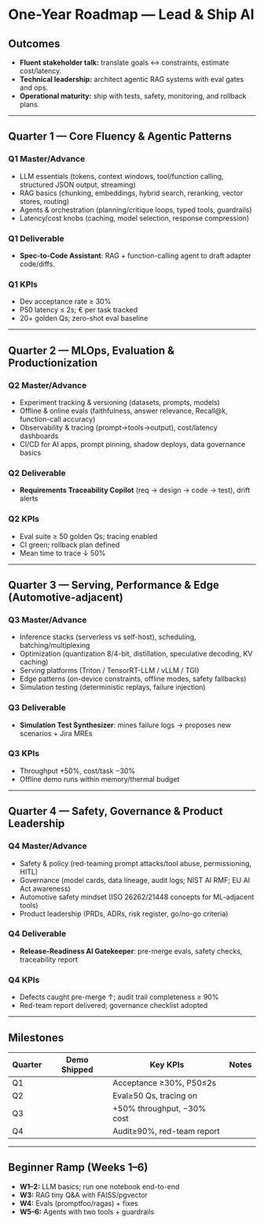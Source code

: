 # One-Year Roadmap — Lead & Ship AI

## Outcomes

- **Fluent stakeholder talk:** translate goals ↔ constraints, estimate cost/latency.
- **Technical leadership:** architect agentic RAG systems with eval gates and ops.
- **Operational maturity:** ship with tests, safety, monitoring, and rollback plans.

---

## Quarter 1 — Core Fluency & Agentic Patterns

### Q1 Master/Advance

- LLM essentials (tokens, context windows, tool/function calling, structured JSON output, streaming)
- RAG basics (chunking, embeddings, hybrid search, reranking, vector stores, routing)
- Agents & orchestration (planning/critique loops, typed tools, guardrails)
- Latency/cost knobs (caching, model selection, response compression)

### Q1 Deliverable

- **Spec-to-Code Assistant**: RAG + function-calling agent to draft adapter code/diffs.

### Q1 KPIs

- Dev acceptance rate ≥ 30%
- P50 latency ≤ 2s; € per task tracked
- 20+ golden Qs; zero-shot eval baseline

---

## Quarter 2 — MLOps, Evaluation & Productionization

### Q2 Master/Advance

- Experiment tracking & versioning (datasets, prompts, models)
- Offline & online evals (faithfulness, answer relevance, Recall@k, function-call accuracy)
- Observability & tracing (prompt→tools→output), cost/latency dashboards
- CI/CD for AI apps, prompt pinning, shadow deploys, data governance basics

### Q2 Deliverable

- **Requirements Traceability Copilot** (req → design → code → test), drift alerts

### Q2 KPIs

- Eval suite ≥ 50 golden Qs; tracing enabled
- CI green; rollback plan defined
- Mean time to trace ↓ 50%

---

## Quarter 3 — Serving, Performance & Edge (Automotive-adjacent)

### Q3 Master/Advance

- Inference stacks (serverless vs self-host), scheduling, batching/multiplexing
- Optimization (quantization 8/4-bit, distillation, speculative decoding, KV caching)
- Serving platforms (Triton / TensorRT-LLM / vLLM / TGI)
- Edge patterns (on-device constraints, offline modes, safety fallbacks)
- Simulation testing (deterministic replays, failure injection)

### Q3 Deliverable

- **Simulation Test Synthesizer**: mines failure logs → proposes new scenarios + Jira MREs

### Q3 KPIs

- Throughput +50%, cost/task −30%
- Offline demo runs within memory/thermal budget

---

## Quarter 4 — Safety, Governance & Product Leadership

### Q4 Master/Advance

- Safety & policy (red-teaming prompt attacks/tool abuse, permissioning, HITL)
- Governance (model cards, data lineage, audit logs; NIST AI RMF; EU AI Act awareness)
- Automotive safety mindset (ISO 26262/21448 concepts for ML-adjacent tools)
- Product leadership (PRDs, ADRs, risk register, go/no-go criteria)

### Q4 Deliverable

- **Release-Readiness AI Gatekeeper**: pre-merge evals, safety checks, traceability report

### Q4 KPIs

- Defects caught pre-merge ↑; audit trail completeness ≥ 90%
- Red-team report delivered; governance checklist adopted

---

## Milestones

| Quarter | Demo Shipped | Key KPIs | Notes |
|---|---|---|---|
| Q1 |  | Acceptance ≥30%, P50≤2s |  |
| Q2 |  | Eval≥50 Qs, tracing on |  |
| Q3 |  | +50% throughput, −30% cost |  |
| Q4 |  | Audit≥90%, red-team report |  |

---

## Beginner Ramp (Weeks 1–6)

- **W1–2:** LLM basics; run one notebook end-to-end
- **W3:** RAG tiny Q&A with FAISS/pgvector
- **W4:** Evals (promptfoo/ragas) + fixes
- **W5–6:** Agents with two tools + guardrails

